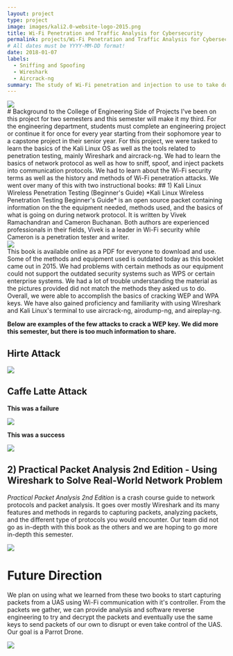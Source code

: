```yaml
---
layout: project
type: project
image: images/kali2.0-website-logo-2015.png
title: Wi-Fi Penetration and Traffic Analysis for Cybersecurity
permalink: projects/Wi-Fi Penetration and Traffic Analysis for Cybersecurity
# All dates must be YYYY-MM-DD format!
date: 2018-01-07
labels:
  - Sniffing and Spoofing
  - Wireshark
  - Aircrack-ng
summary: The study of Wi-Fi penetration and injection to use to take down UAS and other devices using Wi-Fi.
---
```

<div class="ui small rounded images">
  <img class="ui image" src="../images/kali2.0-website-logo-2015.png">
  </div>
# Background to the College of Engineering Side of Projects
I've been on this project for two semesters and this semester will make it my third. For the engineering department, students must complete an engineering project or continue it for once for every year starting from their sophomore year to a capstone project in their senior year. For this project, we were tasked to learn the basics of the Kali Linux OS as well as the tools related to penetration testing, mainly Wireshark and aircrack-ng. We had to learn the basics of network protocol as well as how to sniff, spoof, and inject packets into communication protocols. We had to learn about the Wi-Fi security terms as well as the history and methods of Wi-Fi penetration attacks. We went over many of this with two instructional books: 
## 1) Kali Linux Wireless Penetration Testing (Beginner's Guide)
*Kali Linux Wireless Penetration Testing Beginner's Guide* is an open source packet containing information on the the equipment needed, methods used, and the basics of what is going on during network protocol. It is written by Vivek Ramachandran and Cameron Buchanan. Both authors are experienced professionals in their fields, Vivek is a leader in Wi-Fi security while Cameron is a penetration tester and writer.
<div class="ui small rounded images">
  <img class="ui image" src="../images/KaliLinux.JPG">
  </div>
This book is available online as a PDF for everyone to download and use. Some of the methods and equipment used is outdated today as this booklet came out in 2015. We had problems with certain methods as our equipment could not support the outdated security systems such as WPS or certain enterprise systems. We had a lot of trouble understanding the material as the pictures provided did not match the methods they asked us to do. Overall, we were able to accomplish the basics of cracking WEP and WPA keys. We have also gained proficiency and familiarity with using Wireshark and Kali Linux's terminal to use aircrack-ng, airodump-ng, and aireplay-ng. 

**Below are examples of the few attacks to crack a WEP key. We did more this semester, but there is too much information to share.**
## Hirte Attack

  <img class="ui image" src="../images/Hirte Attack.JPG">

  
## Caffe Latte Attack
**This was a failure**

  <img class="ui large left floated rounded images" src="../images/cafelatte2.0.JPG">
 
  
**This was a success**

  <img class="ui large right floated rounded images" src="../images/kali attempt 2.JPG">
 
  

## 2) Practical Packet Analysis 2nd Edition - Using Wireshark to Solve Real-World Network Problem
*Practical Packet Analysis 2nd Edition* is a crash course guide to network protocols and packet analysis. It goes over mostly Wireshark and its many features and methods in regards to capturing packets, analyzing packets, and the different type of protocols you would encounter. Our team did not go as in-depth with this book as the others and we are hoping to go more in-depth this semester.
<div class="ui small rounded images">
  <img class="ui image" src="../images/WiresharkBook.JPG">
  </div>

# Future Direction
We plan on using what we learned from these two books to start capturing packets from a UAS using Wi-Fi communication with it's controller. From the packets we gather, we can provide analysis and software reverse engineering to try and decrypt the packets and eventually use the same keys to send packets of our own to disrupt or even take control of the UAS. Our goal is a Parrot Drone.
<div class="ui small rounded images">
  <img class="ui image" src="../images/parrot_pf726000_bebop_drone_2_with_1206693.jpg">
  </div>


